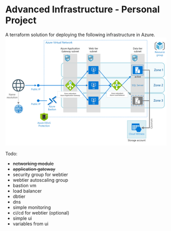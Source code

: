 # Advanced Infrastructure - Personal Project

A terraform solution for deploying the following infrastructure in Azure.
![Diagram](docs/images/diagram.png)

Todo:
* <del>networking module</del>
* <del>application gateway</del>
* security group for webtier
* webtier autoscaling group
* bastion vm
* load balancer 
* dbtier
* dns
* simple monitoring
* ci/cd for webtier (optional)
* simple ui 
* variables from ui
